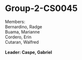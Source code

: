 # Group-2-CS0045
Members:</br>
Bernardino, Radge</br>
Buama, Marianne</br>
Cordero, Erin</br>
Cutaran, Walfred</br></br>
<b>Leader: Caspe, Gabriel</br></b>
